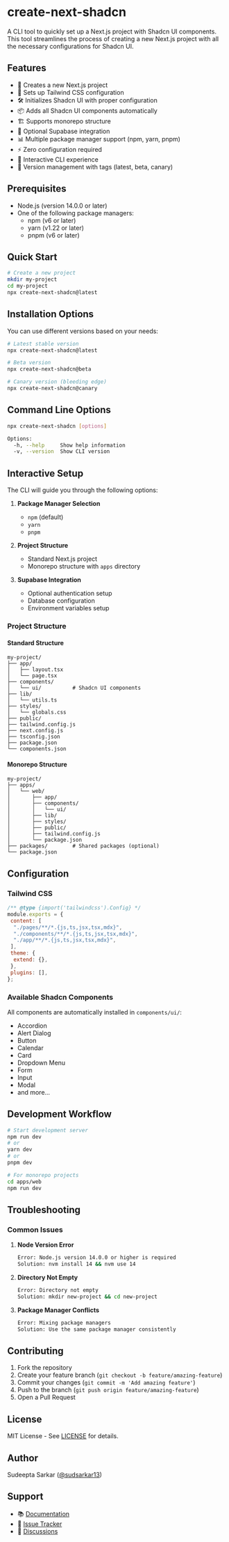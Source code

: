 # create-next-shadcn

A CLI tool to quickly set up a Next.js project with Shadcn UI components. This tool streamlines the process of creating a new Next.js project with all the necessary configurations for Shadcn UI.

## Features

- 🚀 Creates a new Next.js project
- 🎨 Sets up Tailwind CSS configuration
- 🛠 Initializes Shadcn UI with proper configuration
- 📦 Adds all Shadcn UI components automatically
- 🏗 Supports monorepo structure
- 🔌 Optional Supabase integration
- 📊 Multiple package manager support (npm, yarn, pnpm)
- ⚡ Zero configuration required
- 🎯 Interactive CLI experience
- 🔄 Version management with tags (latest, beta, canary)

## Prerequisites

- Node.js (version 14.0.0 or later)
- One of the following package managers:
  - npm (v6 or later)
  - yarn (v1.22 or later)
  - pnpm (v6 or later)

## Quick Start

```bash
# Create a new project
mkdir my-project
cd my-project
npx create-next-shadcn@latest
```

## Installation Options

You can use different versions based on your needs:

```bash
# Latest stable version
npx create-next-shadcn@latest

# Beta version
npx create-next-shadcn@beta

# Canary version (bleeding edge)
npx create-next-shadcn@canary
```

## Command Line Options

```bash
npx create-next-shadcn [options]

Options:
  -h, --help     Show help information
  -v, --version  Show CLI version
```

## Interactive Setup

The CLI will guide you through the following options:

1. **Package Manager Selection**

   - `npm` (default)
   - `yarn`
   - `pnpm`

2. **Project Structure**

   - Standard Next.js project
   - Monorepo structure with `apps` directory

3. **Supabase Integration**
   - Optional authentication setup
   - Database configuration
   - Environment variables setup

### Project Structure

#### Standard Structure

```
my-project/
├── app/
│   ├── layout.tsx
│   └── page.tsx
├── components/
│   └── ui/          # Shadcn UI components
├── lib/
│   └── utils.ts
├── styles/
│   └── globals.css
├── public/
├── tailwind.config.js
├── next.config.js
├── tsconfig.json
├── package.json
└── components.json
```

#### Monorepo Structure

```
my-project/
├── apps/
│   └── web/
│       ├── app/
│       ├── components/
│       │   └── ui/
│       ├── lib/
│       ├── styles/
│       ├── public/
│       ├── tailwind.config.js
│       └── package.json
├── packages/        # Shared packages (optional)
└── package.json
```

## Configuration

### Tailwind CSS

```javascript
/** @type {import('tailwindcss').Config} */
module.exports = {
 content: [
  "./pages/**/*.{js,ts,jsx,tsx,mdx}",
  "./components/**/*.{js,ts,jsx,tsx,mdx}",
  "./app/**/*.{js,ts,jsx,tsx,mdx}",
 ],
 theme: {
  extend: {},
 },
 plugins: [],
};
```

### Available Shadcn Components

All components are automatically installed in `components/ui/`:

- Accordion
- Alert Dialog
- Button
- Calendar
- Card
- Dropdown Menu
- Form
- Input
- Modal
- and more...

## Development Workflow

```bash
# Start development server
npm run dev
# or
yarn dev
# or
pnpm dev

# For monorepo projects
cd apps/web
npm run dev
```

## Troubleshooting

### Common Issues

1. **Node Version Error**

   ```bash
   Error: Node.js version 14.0.0 or higher is required
   Solution: nvm install 14 && nvm use 14
   ```

2. **Directory Not Empty**

   ```bash
   Error: Directory not empty
   Solution: mkdir new-project && cd new-project
   ```

3. **Package Manager Conflicts**

   ```bash
   Error: Mixing package managers
   Solution: Use the same package manager consistently
   ```

## Contributing

1. Fork the repository
2. Create your feature branch (`git checkout -b feature/amazing-feature`)
3. Commit your changes (`git commit -m 'Add amazing feature'`)
4. Push to the branch (`git push origin feature/amazing-feature`)
5. Open a Pull Request

## License

MIT License - See [LICENSE](LICENSE) for details.

## Author

Sudeepta Sarkar ([@sudsarkar13](https://github.com/sudsarkar13))

## Support

- 📚 [Documentation](https://github.com/sudsarkar13/starter-apps/tree/main/create-next-shadcn#readme)
- 🐛 [Issue Tracker](https://github.com/sudsarkar13/starter-apps/issues)
- 💬 [Discussions](https://github.com/sudsarkar13/starter-apps/discussions)
